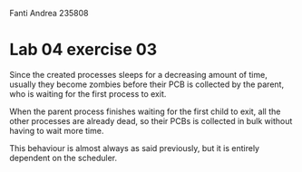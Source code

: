 <!--
	vim: tabstop=4 shiftwidth=4
-->
Fanti Andrea 235808

# Lab 04 exercise 03
Since the created processes sleeps for a decreasing amount of time,
usually they become zombies before their PCB is collected by the parent,
who is waiting for the first process to exit.

When the parent process finishes waiting for the first child to exit, all
the other processes are already dead, so their PCBs is collected in bulk
without having to wait more time.

This behaviour is almost always as said previously, but it is entirely dependent
on the scheduler.
